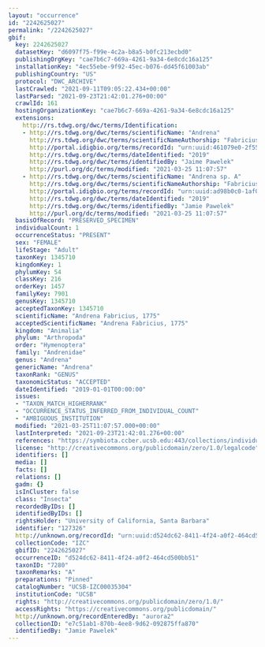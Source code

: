 ```yaml
---
layout: "occurrence"
id: "2242625027"
permalink: "/2242625027"
gbif:
  key: 2242625027
  datasetKey: "d6097f75-f99e-4c2a-b8a5-b0fc213ecbd0"
  publishingOrgKey: "cae7b6c7-669a-4261-9a34-6e8cdc16a125"
  installationKey: "4ec55ebe-9f92-45ec-b076-dd45f61003ab"
  publishingCountry: "US"
  protocol: "DWC_ARCHIVE"
  lastCrawled: "2021-09-11T09:05:22.434+00:00"
  lastParsed: "2021-09-23T21:42:01.276+00:00"
  crawlId: 161
  hostingOrganizationKey: "cae7b6c7-669a-4261-9a34-6e8cdc16a125"
  extensions:
    http://rs.tdwg.org/dwc/terms/Identification:
    - http://rs.tdwg.org/dwc/terms/scientificName: "Andrena"
      http://rs.tdwg.org/dwc/terms/scientificNameAuthorship: "Fabricius, 1775"
      http://portal.idigbio.org/terms/recordId: "urn:uuid:461079e0-2f55-4edb-9c43-3f0a5cbb3efc"
      http://rs.tdwg.org/dwc/terms/dateIdentified: "2019"
      http://rs.tdwg.org/dwc/terms/identifiedBy: "Jaime Pawelek"
      http://purl.org/dc/terms/modified: "2021-03-25 11:07:57"
    - http://rs.tdwg.org/dwc/terms/scientificName: "Andrena sp. A"
      http://rs.tdwg.org/dwc/terms/scientificNameAuthorship: "Fabricius, 1775"
      http://portal.idigbio.org/terms/recordId: "urn:uuid:ad98b0c0-1af0-444b-be34-fb19d1b9adb2"
      http://rs.tdwg.org/dwc/terms/dateIdentified: "2019"
      http://rs.tdwg.org/dwc/terms/identifiedBy: "Jamie Pawelek"
      http://purl.org/dc/terms/modified: "2021-03-25 11:07:57"
  basisOfRecord: "PRESERVED_SPECIMEN"
  individualCount: 1
  occurrenceStatus: "PRESENT"
  sex: "FEMALE"
  lifeStage: "Adult"
  taxonKey: 1345710
  kingdomKey: 1
  phylumKey: 54
  classKey: 216
  orderKey: 1457
  familyKey: 7901
  genusKey: 1345710
  acceptedTaxonKey: 1345710
  scientificName: "Andrena Fabricius, 1775"
  acceptedScientificName: "Andrena Fabricius, 1775"
  kingdom: "Animalia"
  phylum: "Arthropoda"
  order: "Hymenoptera"
  family: "Andrenidae"
  genus: "Andrena"
  genericName: "Andrena"
  taxonRank: "GENUS"
  taxonomicStatus: "ACCEPTED"
  dateIdentified: "2019-01-01T00:00:00"
  issues:
  - "TAXON_MATCH_HIGHERRANK"
  - "OCCURRENCE_STATUS_INFERRED_FROM_INDIVIDUAL_COUNT"
  - "AMBIGUOUS_INSTITUTION"
  modified: "2021-03-25T11:07:57.000+00:00"
  lastInterpreted: "2021-09-23T21:42:01.276+00:00"
  references: "https://symbiota.ccber.ucsb.edu:443/collections/individual/index.php?occid=127326"
  license: "http://creativecommons.org/publicdomain/zero/1.0/legalcode"
  identifiers: []
  media: []
  facts: []
  relations: []
  gadm: {}
  isInCluster: false
  class: "Insecta"
  recordedByIDs: []
  identifiedByIDs: []
  rightsHolder: "University of California, Santa Barbara"
  identifier: "127326"
  http://unknown.org/recordId: "urn:uuid:d524dc62-8411-4f24-a0f2-464cd500bb51"
  collectionCode: "IZC"
  gbifID: "2242625027"
  occurrenceID: "d524dc62-8411-4f24-a0f2-464cd500bb51"
  taxonID: "7280"
  taxonRemarks: "A"
  preparations: "Pinned"
  catalogNumber: "UCSB-IZC00035304"
  institutionCode: "UCSB"
  rights: "http://creativecommons.org/publicdomain/zero/1.0/"
  accessRights: "https://creativecommons.org/publicdomain/"
  http://unknown.org/recordEnteredBy: "aurora2"
  collectionID: "e7c51ab1-870b-4ee8-9d62-092875ffa870"
  identifiedBy: "Jamie Pawelek"
---
```

